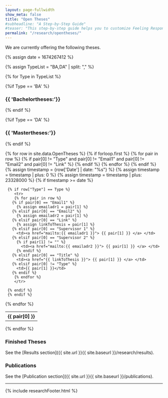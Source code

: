 ```yaml
---
layout: page-fullwidth
show_meta: false
title: "Open Theses"
#subheadline: "A Step-by-Step Guide"
#teaser: "This step-by-step guide helps you to customize Feeling Responsive to your needs."
permalink: "/research/opentheses/"
---
```

We are currently offering the following theses.

{% assign date = 1674267412 %}

{% assign TypeList = "BA,DA" | split: "," %}

{% for Type in TypeList %}


{%if Type == 'BA' %}
### {{ 'Bachelortheses:'}}
{% endif %}

{%if Type == 'DA' %}
### {{ 'Mastertheses:'}}
{% endif %}

<table>
  {% for row in site.data.OpenTheses %}
     {% if forloop.first %}
	<tr>
	{% for pair in row %}
	   {% if pair[0] != "Type" and pair[0] != "Email1" and pair[0] != "Email2" and pair[0] != "Link" %}
	      <th>{{ pair[0] }}</th>
	   {% endif %}
        {% endfor %}
	</tr>
     {% endif %}
     {% assign timestamp = {row['Date'] | date: "%s"} %}
     {% assign timestamp = timestamp | plus: 0 %}
     {% assign timestamp = timestamp | plus: 23328000 %}
     {% if timestamp >= date %}

     {% if row["Type"] == Type %}
        <tr>
        {% for pair in row %}
	   {% if pair[0] == "Email1" %}
		 {% assign emailadr1 = pair[1] %}
	   {% elsif pair[0] == "Email2" %}
	     {% assign emailadr2 = pair[1] %}
	   {% elsif pair[0] == "Link" %}
		 {% assign linkToThesis = pair[1] %}
	   {% elsif pair[0] == "Supervisor 1" %}
	     <td><a href="mailto:{{ emailadr1 }}"> {{ pair[1] }} </a> </td>
	   {% elsif pair[0] == "Supervisor 2" %}
		 {% if pair[1] != "" %}
	       <td><a href="mailto:{{ emailadr2 }}"> {{ pair[1] }} </a> </td>
		 {% endif %}
	   {% elsif pair[0] == "Title" %}
	   	 <td><a href="{{ linkToThesis }}"> {{ pair[1] }} </a> </td>
	   {% elsif pair[0] != "Type" %}
	   	 <td>{{ pair[1] }}</td>
	   {% endif %}
        {% endfor %}
        </tr>

     {% endif %}
     {% endif %}
  {% endfor %}
  
</table>
{% endfor %}

### Finished Theses


See the [Results section]({{ site.url }}{{ site.baseurl }}/research/results).

### Publications

See the [Publication section]({{ site.url }}{{ site.baseurl }}/publications).

---

{% include researchFooter.html %}
